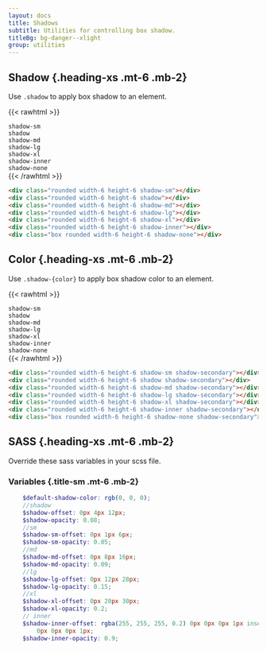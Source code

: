 ```yaml
---
layout: docs
title: Shadows
subtitle: Utilities for controlling box shadow.
titleBg: bg-danger--xlight
group: utilities
---
```


## Shadow {.heading-xs .mt-6 .mb-2}

Use `.shadow` to apply box shadow to an element.

{{< rawhtml >}}
<div class="d-flex flex-items-center gap-8 mt-8">
	<div class="d-flex flex-column flex-items-center gap-2">
		<code>shadow-sm</code>
		<span class="rounded width-6 height-6 shadow-sm"></span>
	</div>
	<div class="d-flex flex-column flex-items-center gap-2">
		<code>shadow</code>
		<span class="rounded width-6 height-6 shadow"></span>
	</div>
	<div class="d-flex flex-column flex-items-center gap-2">
		<code>shadow-md</code>
		<span class="rounded width-6 height-6 shadow-md"></span>
	</div>
	<div class="d-flex flex-column flex-items-center gap-2">
		<code>shadow-lg</code>
		<span class="rounded width-6 height-6 shadow-lg"></span>
	</div>
	<div class="d-flex flex-column flex-items-center gap-2">
		<code>shadow-xl</code>
		<span class="rounded width-6 height-6 shadow-xl"></span>
	</div>	
	<div class="d-flex flex-column flex-items-center gap-2">
		<code>shadow-inner</code>
		<span class="rounded width-6 height-6 shadow-inner"></span>
	</div>
	<div class="d-flex flex-column flex-items-center gap-2">
		<code>shadow-none</code>
		<span class="box rounded width-6 height-6 shadow-none"></span>
	</div>
</div>
{{< /rawhtml >}}



``` html
<div class="rounded width-6 height-6 shadow-sm"></div>
<div class="rounded width-6 height-6 shadow"></div>
<div class="rounded width-6 height-6 shadow-md"></div>
<div class="rounded width-6 height-6 shadow-lg"></div>
<div class="rounded width-6 height-6 shadow-xl"></div>
<div class="rounded width-6 height-6 shadow-inner"></div>
<div class="box rounded width-6 height-6 shadow-none"></div>
``` 

## Color {.heading-xs .mt-6 .mb-2}

Use `.shadow-{color}` to apply box shadow color to an element.

{{< rawhtml >}}
<div class="d-flex flex-items-center gap-8 mt-8">
	<div class="d-flex flex-column flex-items-center gap-2">
		<code>shadow-sm</code>
		<span class="rounded width-6 height-6 shadow-sm shadow-secondary bg-secondary"></span>
	</div>
	<div class="d-flex flex-column flex-items-center gap-2">
		<code>shadow</code>
		<span class="rounded width-6 height-6 shadow shadow-secondary bg-secondary"></span>
	</div>
	<div class="d-flex flex-column flex-items-center gap-2">
		<code>shadow-md</code>
		<span class="rounded width-6 height-6 shadow-md shadow-secondary bg-secondary"></span>
	</div>
	<div class="d-flex flex-column flex-items-center gap-2">
		<code>shadow-lg</code>
		<span class="rounded width-6 height-6 shadow-lg shadow-secondary bg-secondary"></span>
	</div>
	<div class="d-flex flex-column flex-items-center gap-2">
		<code>shadow-xl</code>
		<span class="rounded width-6 height-6 shadow-xl shadow-secondary bg-secondary"></span>
	</div>	
	<div class="d-flex flex-column flex-items-center gap-2">
		<code>shadow-inner</code>
		<span class="rounded width-6 height-6 shadow-inner shadow-secondary"></span>
	</div>
	<div class="d-flex flex-column flex-items-center gap-2">
		<code>shadow-none</code>
		<span class="box rounded width-6 height-6 shadow-none"></span>
	</div>
</div>
{{< /rawhtml >}}

``` html
<div class="rounded width-6 height-6 shadow-sm shadow-secondary"></div>
<div class="rounded width-6 height-6 shadow shadow-secondary"></div>
<div class="rounded width-6 height-6 shadow-md shadow-secondary"></div>
<div class="rounded width-6 height-6 shadow-lg shadow-secondary"></div>
<div class="rounded width-6 height-6 shadow-xl shadow-secondary"></div>
<div class="rounded width-6 height-6 shadow-inner shadow-secondary"></div>
<div class="box rounded width-6 height-6 shadow-none shadow-secondary"></div>
``` 


##  SASS {.heading-xs .mt-6 .mb-2}
Override these sass variables in your scss file.

###  Variables {.title-sm .mt-6 .mb-2}

```  scss
	$default-shadow-color: rgb(0, 0, 0);
	//shadow
	$shadow-offset: 0px 4px 12px;
	$shadow-opacity: 0.08;
	//sm
	$shadow-sm-offset: 0px 1px 6px;
	$shadow-sm-opacity: 0.05;
	//md
	$shadow-md-offset: 0px 8px 16px;
	$shadow-md-opacity: 0.09;
	//lg
	$shadow-lg-offset: 0px 12px 28px;
	$shadow-lg-opacity: 0.15;
	//xl
	$shadow-xl-offset: 0px 20px 30px;
	$shadow-xl-opacity: 0.2;
	// inner
	$shadow-inner-offset: rgba(255, 255, 255, 0.2) 0px 0px 0px 1px inset,
		0px 0px 0px 1px;
	$shadow-inner-opacity: 0.9;
``` 